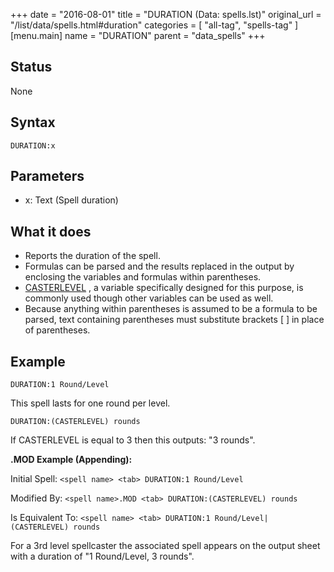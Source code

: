 +++
date = "2016-08-01"
title = "DURATION (Data: spells.lst)"
original_url = "/list/data/spells.html#duration"
categories = [ "all-tag", "spells-tag" ]
[menu.main]
    name = "DURATION"
    parent = "data_spells"
+++

## Status

None

## Syntax

`DURATION:x`

## Parameters

-   x: Text (Spell duration)



What it does
------------

-   Reports the duration of the spell.
-   Formulas can be parsed and the results replaced in the output by
    enclosing the variables and formulas within parentheses.
-   [CASTERLEVEL](/list/data/spells/casterlevel.html) , a variable
    specifically designed for this purpose, is commonly used though
    other variables can be used as well.
-   Because anything within parentheses is assumed to be a formula to be
    parsed, text containing parentheses must substitute brackets \[ \]
    in place of parentheses.

Example
-------

`DURATION:1 Round/Level`

This spell lasts for one round per level.

`DURATION:(CASTERLEVEL) rounds`

If CASTERLEVEL is equal to 3 then this outputs: "3 rounds".

**.MOD Example (Appending):**

Initial Spell: `<spell name> <tab> DURATION:1 Round/Level`

Modified By: `<spell name>.MOD <tab> DURATION:(CASTERLEVEL) rounds`

Is Equivalent To:
`<spell name> <tab> DURATION:1 Round/Level|(CASTERLEVEL) rounds`

For a 3rd level spellcaster the associated spell appears on the output
sheet with a duration of "1 Round/Level, 3 rounds".

